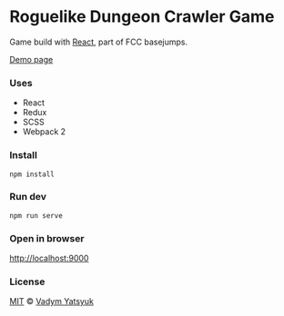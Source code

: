 # Roguelike Dungeon Crawler Game

Game build with [React](https://facebook.github.io/react/), part of FCC basejumps.

[Demo page](http://vadimdez.github.io/roguelike-dungeon-crawler/)

### Uses
- React
- Redux
- SCSS
- Webpack 2

### Install

```
npm install
```

### Run dev

```
npm run serve
```

### Open in browser

[http://localhost:9000](http://localhost:9000)

### License
[MIT](https://tldrlegal.com/license/mit-license) © [Vadym Yatsyuk](https://github.com/vadimdez)
